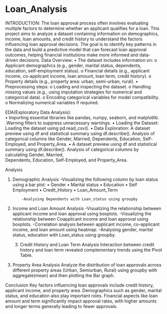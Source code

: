 # Loan_Analysis

INTRODUCTION:
The loan approval process often involves evaluating multiple factors to determine whether an applicant qualifies for a loan. This project aims to analyze a dataset containing information on demographics, income, loan amounts, and credit history to understand the factors influencing loan approval decisions. The goal is to identify key patterns in the data and build a predictive model that can forecast loan approval outcomes, helping financial institutions make more informed and data-driven decisions. 
Data Overview:
•	The dataset includes information on:
o	Applicant demographics (e.g., gender, marital status, dependents, education, self-employment status).
o	Financial details (e.g., applicant income, co-applicant income, loan amount, loan term, credit history).
o	Property details (e.g., property area: urban, semi-urban, rural).
•	Preprocessing steps:
o	Loading and inspecting the dataset.
o	Handling missing values (e.g., using imputation strategies for numerical and categorical data).
o	Encoding categorical variables for model compatibility.
o	Normalizing numerical variables if required.

EDA(Exploratory Data Analysis):  
•	Importing essential libraries like pandas, numpy, seaborn, and matplotlib.
.Warning filters to suppress unnecessary warnings.
•	Loading the Dataset:
     Loading the dataset using pd.read_csv().
•	Data Exploration:
           A dataset preview using df and statistical summary using df.describe().
Analysis of categorical columns like Gender, Married, Dependents, Education,       Self-Employed, and Property_Area.
•	A dataset preview using df and statistical summary using df.describe().
           Analysis of categorical columns by calculating Gender, Married,                                              
           Dependents, Education, Self-Employed, and Property_Area.


Analysis 
1.	Demographic Analysis 
-Visualizing the following column by loan status using a bar plot:
•	Gender
•	Marital status
•	Education
•	Self Employment
•	Credit_History
•	Loan_Amount_Term

            -Analysing Dependents with Loan_status using groupby

2.	Income and Loan Amount Analysis
-Visualizing the relationship between applicant income and loan approval
using boxplots.
-Visualizing the relationship between Coapplicant income and loan approval
using boxplots.
-Correlation analysis between applicant income, co-applicant income,
and loan amount using heatmap.
          -Analysing gender, marital status, education with Loan_status using groupby.

    3. Credit History and Loan Term Analysis
        Interaction between credit history and loan term revealed complementary trends using the Pivot Table.
   4. Property Area Analysis
Analyze the distribution of loan approvals across different property areas
(Urban, Semiurban, Rural) using groupby with aggregate(mean) and then plotting the Bar graph.

Conclusion
Key factors influencing loan approvals include credit history, applicant income, and property area. Demographics such as gender, marital status, and education also play important roles. Financial aspects like loan amount and term significantly impact approval rates, with higher amounts and longer terms generally leading to fewer approvals.

